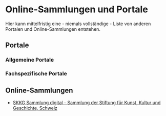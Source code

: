 # Online-Sammlungen und Portale

Hier kann mittelfristig eine - niemals vollständige - Liste von anderen Portalen und Online-Sammlungen entstehen.

## Portale

### Allgemeine Portale

### Fachspezifische Portale

## Online-Sammlungen

- [SKKG Sammlung digital - Sammlung der Stiftung für Kunst, Kultur und Geschichte, Schweiz](https://digital.skkg.ch/)
